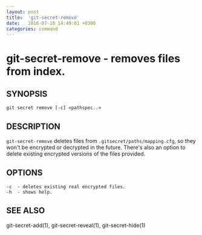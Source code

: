 ```yaml
---
layout: post
title:  'git-secret-remove'
date:   2016-07-10 14:49:01 +0300
categories: command
---
```

git-secret-remove - removes files from index.
=============================================

## SYNOPSIS

    git secret remove [-c] <pathspec..>


## DESCRIPTION
`git-secret-remove` deletes files from `.gitsecret/paths/mapping.cfg`, so they won't be encrypted or decrypted in the future. There's also an option to delete existing encrypted versions of the files provided.


## OPTIONS

    -c  - deletes existing real encrypted files.
    -h  - shows help.


## SEE ALSO

git-secret-add(1), git-secret-reveal(1), git-secret-hide(1)
